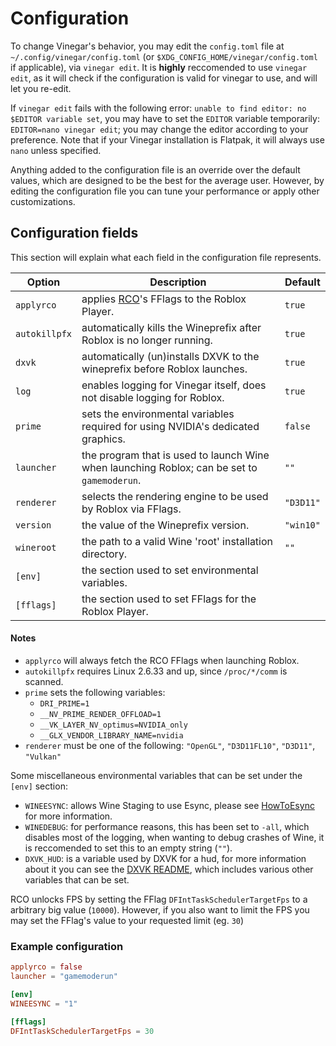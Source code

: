 # Configuration

To change Vinegar's behavior, you may edit the `config.toml` file at `~/.config/vinegar/config.toml` (or `$XDG_CONFIG_HOME/vinegar/config.toml` if applicable), via `vinegar edit`.
It is **highly** reccomended to use `vinegar edit`, as it will check if the configuration is valid for vinegar to use, and will let you re-edit.

If `vinegar edit` fails with the following error: `unable to find editor: no $EDITOR variable set`, you may have to set the `EDITOR` variable temporarily: `EDITOR=nano vinegar edit`; you may change the editor according to your preference. Note that if your Vinegar installation is Flatpak, it will always use `nano` unless specified.

Anything added to the configuration file is an override over the default values, which are designed to be the best for the average user. However, by editing the configuration file you can tune your performance or apply other customizations.

## Configuration fields
This section will explain what each field in the configuration file represents.

| Option        | Description                                                                                                | Default   |
| ------------- | ---------------------------------------------------------------------------------------------------------- | --------- |
| `applyrco`    | applies [RCO](https://github.com/L8X/Roblox-Client-Optimizer)'s FFlags to the Roblox Player.               | `true`    |
| `autokillpfx` | automatically kills the Wineprefix after Roblox is no longer running.                                      | `true`    |
| `dxvk`        | automatically (un)installs DXVK to the wineprefix before Roblox launches.                                  | `true`    |
| `log`         | enables logging for Vinegar itself, does not disable logging for Roblox.                                   | `true`    |
| `prime`       | sets the environmental variables required for using NVIDIA's dedicated graphics.                           | `false`   |
| `launcher`    | the program that is used to launch Wine when launching Roblox; can be set to `gamemoderun`.                | `""`      |
| `renderer`    | selects the rendering engine to be used by Roblox via FFlags.                                              | `"D3D11"` |
| `version`     | the value of the Wineprefix version.                                                                       | `"win10"` |
| `wineroot`    | the path to a valid Wine 'root' installation directory.                                                    | `""`      |
| `[env]`       | the section used to set environmental variables.                                                           |           |
| `[fflags]`    | the section used to set FFlags for the Roblox Player.                                                      |           |

#### Notes
* `applyrco` will always fetch the RCO FFlags when launching Roblox.
* `autokillpfx` requires Linux 2.6.33 and up, since `/proc/*/comm` is scanned.
* `prime` sets the following variables:
  * `DRI_PRIME=1`
  * `__NV_PRIME_RENDER_OFFLOAD=1`
  * `__VK_LAYER_NV_optimus=NVIDIA_only`
  * `__GLX_VENDOR_LIBRARY_NAME=nvidia`
* `renderer` must be one of the following: `"OpenGL"`, `"D3D11FL10"`, `"D3D11"`, `"Vulkan"`

Some miscellaneous environmental variables that can be set under the `[env]` section:
+ `WINEESYNC`: allows Wine Staging to use Esync, please see [HowToEsync](https://github.com/lutris/docs/blob/master/HowToEsync.md) for more information.
+ `WINEDEBUG`: for performance reasons, this has been set to `-all`, which disables most of the logging, when wanting to debug crashes of Wine, it is reccomended to set this to an empty string (`""`).
+ `DXVK_HUD`: is a variable used by DXVK for a hud, for more information about it you can see the [DXVK README](https://github.com/doitsujin/dxvk#hud), which includes various other variables that can be set.

RCO unlocks FPS by setting the FFlag `DFIntTaskSchedulerTargetFps` to a arbitrary big value (`10000`). However, if you also want to limit the FPS you may set the FFlag's value to your requested limit (eg. `30`)

### Example configuration
```toml
applyrco = false
launcher = "gamemoderun"

[env]
WINEESYNC = "1"

[fflags]
DFIntTaskSchedulerTargetFps = 30
```